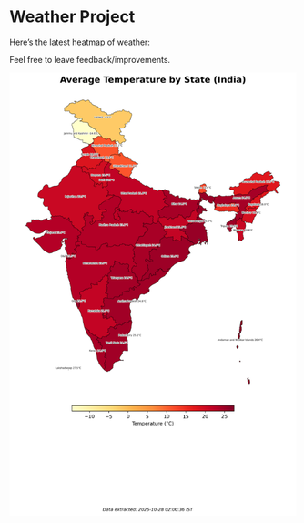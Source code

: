 # Weather Project

Here’s the latest heatmap of weather:

Feel free to leave feedback/improvements.

![India Heatmap](docs/assets/india_heatmap.png?v=FFD66F)
